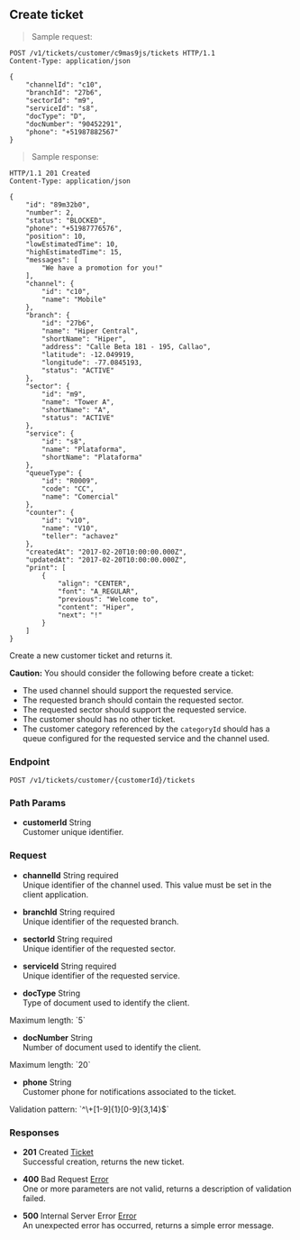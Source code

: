 
## Create ticket

> Sample request:

```http
POST /v1/tickets/customer/c9mas9js/tickets HTTP/1.1
Content-Type: application/json

{
    "channelId": "c10",
    "branchId": "27b6",
    "sectorId": "m9",
    "serviceId": "s8",
    "docType": "D",
    "docNumber": "90452291",
    "phone": "+51987882567"
}
```

> Sample response:

```http
HTTP/1.1 201 Created
Content-Type: application/json

{
    "id": "89m32b0",    
    "number": 2,
    "status": "BLOCKED",
    "phone": "+51987776576",
    "position": 10,
    "lowEstimatedTime": 10,
    "highEstimatedTime": 15,
    "messages": [
        "We have a promotion for you!"
    ],
    "channel": {
        "id": "c10",
        "name": "Mobile"
    },
    "branch": {
        "id": "27b6",
        "name": "Hiper Central",
        "shortName": "Hiper",
        "address": "Calle Beta 181 - 195, Callao",
        "latitude": -12.049919,
        "longitude": -77.0845193,
        "status": "ACTIVE"
    },
    "sector": {
        "id": "m9",
        "name": "Tower A",
        "shortName": "A",
        "status": "ACTIVE"
    },
    "service": {
        "id": "s8",
        "name": "Plataforma",
        "shortName": "Plataforma"
    },
    "queueType": {
        "id": "R0009",
        "code": "CC",
        "name": "Comercial"
    },
    "counter": {
        "id": "v10",
        "name": "V10",
        "teller": "achavez"
    },
    "createdAt": "2017-02-20T10:00:00.000Z",
    "updatedAt": "2017-02-20T10:00:00.000Z",
    "print": [
        {
            "align": "CENTER",
            "font": "A_REGULAR",
            "previous": "Welcome to",
            "content": "Hiper",
            "next": "!"
        }
    ]
}
```

Create a new customer ticket and returns it.

<aside class="warning">
<strong>Caution:</strong>
    You should consider the following before create a ticket:
    <ul>
        <li>The used channel should support the requested service.</li>
        <li>The requested branch should contain the requested sector.</li>
        <li>The requested sector should support the requested service.</li>
        <li>The customer should has no other ticket.</li>
        <li>The customer category referenced by the <code>categoryId</code> should has a queue configured for the requested service and the channel used.</li>
    <ul>
</aside>

### Endpoint

`POST /v1/tickets/customer/{customerId}/tickets`

### Path Params

* **customerId** <span class="param-type">String</span><br>
Customer unique identifier.

### Request

* **channelId** <span class="param-type">String</span> <span class="required-param">required</span><br>
Unique identifier of the channel used. This value must be set in the client application.

* **branchId** <span class="param-type">String</span> <span class="required-param">required</span><br>
Unique identifier of the requested branch.

* **sectorId** <span class="param-type">String</span> <span class="required-param">required</span><br>
Unique identifier of the requested sector.

* **serviceId** <span class="param-type">String</span> <span class="required-param">required</span><br>
Unique identifier of the requested service.

* **docType** <span class="param-type">String</span><br>
Type of document used to identify the client.
<p>
    <span class="param-condition">Maximum length:</span> `5`
</p>

* **docNumber** <span class="param-type">String</span><br>
Number of document used to identify the client.
<p>
    <span class="param-condition">Maximum length:</span> `20`
</p>

* **phone** <span class="param-type">String</span><br>
Customer phone for notifications associated to the ticket.
<p>
    <span class="param-condition">Validation pattern:</span> `^\+[1-9]{1}[0-9]{3,14}$`
</p>

### Responses

* **201** <span class="verb-description">Created</span> <span class="param-type">[Ticket](#ticket)</span><br>
Successful creation, returns the new ticket.

* **400** <span class="verb-description">Bad Request</span> <span class="param-type">[Error](#error)</span><br>
One or more parameters are not valid, returns a description of validation failed.

* **500** <span class="verb-description">Internal Server Error</span> <span class="param-type">[Error](#error)</span><br>
An unexpected error has occurred, returns a simple error message.

